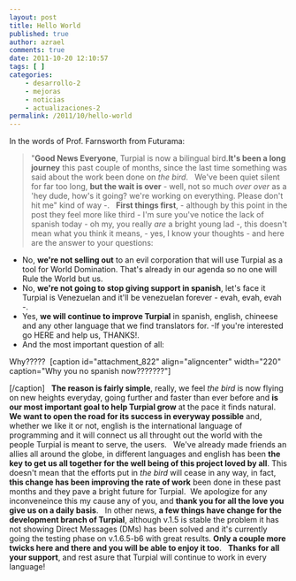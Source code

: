 ```yaml
---
layout: post
title: Hello World
published: true
author: azrael
comments: true
date: 2011-10-20 12:10:57
tags: [ ]
categories:
    - desarrollo-2
    - mejoras
    - noticias
    - actualizaciones-2
permalink: /2011/10/hello-world
---
```

In the words of Prof. Farnsworth from Futurama: 

> "**Good News Everyone**, Turpial is now a bilingual bird.**It's been a long journey** this past couple of months, since the last time something was said about the work been done on _the bird_. &nbsp; We've been quiet silent for far too long, **but the wait is over** - well, not so much _over over_ as a 'hey dude, how's it going? we're working on everything. Please don't hit me" kind of way -. &nbsp; **First things first**, - although by this point in the post they feel more like third - I'm sure you've notice the lack of spanish today - oh my, you really _are_ a bright young lad -, this doesn't mean what you think it means, - yes, I know your thoughts - and here are the answer to your questions: 

  * No, **we're not selling out** to an evil corporation that will use Turpial as a tool for World Domination. That's already in our agenda so no one will Rule the World but us.
  * No, **we're not going to stop giving support in spanish**, let's face it Turpial is Venezuelan and it'll be venezuelan forever - evah, evah, evah -.
  * Yes, **we will continue to improve Turpial** in spanish, english, chineese and any other language that we find translators for. -If you're interested go HERE and help us, THANKS!.
  * And the most important question of all:


  Why????? 
 [caption id="attachment_822" align="aligncenter" width="220" caption="Why you no spanish now???????"]

[][1][/caption] &nbsp; **The reason is fairly simple**, really, we feel _the bird_ is now flying on new heights everyday, going further and faster than ever before and **is our most important goal to help Turpial grow** at the pace it finds natural. **We want to open the road for its success in everyway possible** and, whether we like it or not, english is the international language of programming and it will connect us all throught out the world with the people Turpial is meant to serve, the users. &nbsp; We've already made friends an allies all around the globe, in different languages and english has been **the key to get us all together for the well being of this project loved by all**. This doesn't mean that the efforts put in _the bird_ will cease in any way, in fact, **this change has been improving the rate of work** been done in these past months and they pave a bright future for Turpial.  We apologize for any inconveneince this my cause any of you, and **thank you for all the love you give us on a daily basis**. &nbsp; In other news, **a few things have change for the development branch of Turpial**, although v.1.5 is stable the problem it has not showing Direct Messages (DMs) has been solved and it's currently going the testing phase on v.1.6.5-b6 with great results. **Only a couple more twicks here and there and you will be able to enjoy it too**. &nbsp; **Thanks for all your support**, and rest asure that Turpial will continue to work in every language!

 [1]: http://turpial.org.ve/wp-content/uploads/2011/10/why-u-no-guy-meme.gif